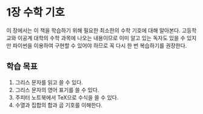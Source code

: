 # 1장 수학 기호

이 장에서는 이 책을 학습하기 위해 필요한 최소한의 수학 기호에 대해 알아본다. 고등학교와 이공계 대학의 수학 과목에 나오는 내용이므로 이미 알고 있는 독자도 있을 수 있지만 파이썬을 이용하여 구현할 수 있어야 하므로 꼭 다시 한 번 복습하기를 권장한다.

## 학습 목표

1. 그리스 문자를 읽고 쓸 수 있다.
2. 그리스 문자의 영어 표기를 쓸 수 있다.
3. 주피터 노트북에서 TeX으로 수식을 쓸 수 있다.
4. 수열과 집합의 합과 곱 기호를 이해한다.
